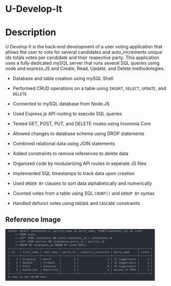 # U-Develop-It

# Description
U Develop It is the back-end development of a user voting application that allows the user to vote for several candidates and auto_increments unique ids totals votes per candidate and their respective party. This application uses a fully dedicated mySQL server that runs several SQL queries using node and express.JS and Create, Read, Update, and Delete methodologies. 

* Database and table creation using mySQL Shell

* Performed CRUD operations on a table using `INSERT`, `SELECT`, `UPDATE`, and `DELETE`

* Connected to mySQL database from Node.JS

* Used Express.js API routing to execute SQL queries

* Tested GET, POST, PUT, and DELETE routes using Insomnia Core

* Allowed changes to database schema using DROP statements

* Combined relational data using JOIN statements

* Added constraints to remove references to delete data

* Organized code by modularizing API routes in seperate JS files

* Implemented SQL timestamps to track data upon creation

* Used `ORDER BY` clauses to sort data alphabetically and numerically

* Counted votes from a table using SQL `COUNT()` and `GROUP BY` syntax

* Handled defunct votes using `UNIQUE` and `CASCADE` constraints

## Reference Image
<img src="./reference_image/Screen Shot 2021-05-02 at 9.45.37 PM.png" alt="reference image of voter count by affiliated party">